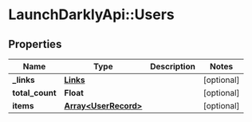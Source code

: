 # LaunchDarklyApi::Users

## Properties
Name | Type | Description | Notes
------------ | ------------- | ------------- | -------------
**_links** | [**Links**](Links.md) |  | [optional] 
**total_count** | **Float** |  | [optional] 
**items** | [**Array&lt;UserRecord&gt;**](UserRecord.md) |  | [optional] 


